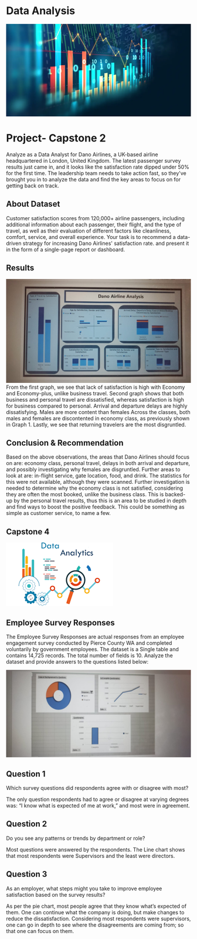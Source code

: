 # Data Analysis
![](https://github.com/WaiKani/DataAnalysis/blob/main/Is%20Data%20Analytics%20Right%20for%20Me.jpg.webp)

# Project- Capstone 2

Analyze as a Data Analyst for Dano Airlines, a UK-based airline headquartered in London, United Kingdom. The latest passenger survey results just came in, and it looks
like the satisfaction rate dipped under 50% for the first time. The leadership team needs to take action fast, so they've brought you in to analyze the data and find the key areas to focus on for getting back on track.

## About Dataset
Customer satisfaction scores from 120,000+ airline passengers, including additional information about
each passenger, their flight, and the type of travel, as well as their evaluation of different factors like
cleanliness, comfort, service, and overall experience.
Your task is to recommend a data-driven strategy for increasing Dano Airlines' satisfaction rate.
and present it in the form of a single-page report or dashboard.

## Results
![](https://github.com/WaiKani/DataAnalysis/blob/main/22.jpg)
From the first graph, we see that lack of satisfaction is high with Economy and Economy-plus, unlike business travel.
Second graph shows that both business and personal travel are dissatisfied, whereas satisfaction is high for business compared to personal.
Arrival and departure delays are highly dissatisfying.
Males are more content than females 
Across the classes, both males and females are discontented in economy class, as previously shown in Graph 1.
Lastly, we see that returning travelers are the most disgruntled.

## Conclusion & Recommendation
Based on the above observations, the areas that Dano Airlines should focus on are: economy class, personal travel, delays in both arrival and departure, and possibly investigating why females are disgruntled.
Further areas to look at are: in-flight service, gate location, food, and drink. The statistics for this were not available, although they were scanned.
Further investigation is needed to determine why the economy class is not satisfied, considering they are often the most booked, unlike the business class.
This is backed-up by the personal travel results, thus this is an area to be studied in depth and find ways to boost the positive feedback. 
This could be something as simple as customer service, to name a few.







## Capstone 4
![](https://github.com/WaiKani/DataAnalysis/blob/main/images.png)


## Employee Survey Responses 
The Employee Survey Responses are actual responses from an employee engagement survey conducted 
by Pierce County WA and completed voluntarily by government employees. The dataset is a Single table 
and contains 14,725 records. The total number of fields is 10. 
Analyze the dataset and provide answers to the questions listed below: 

![](https://github.com/WaiKani/DataAnalysis/blob/main/Capstone44.jpg)

## Question 1
Which survey questions did respondents agree with or disagree with most?

The only question respondents had to agree or disagree at varying degrees was: “I know what is expected of me at work,” and most were in agreement. 


## Question 2
Do you see any patterns or trends by department or role?

Most questions were answered by the respondents. The Line chart shows that most respondents were Supervisors and the least were directors. 


## Question 3
As an employer, what steps might you take to improve employee satisfaction based on the survey results?

As per the pie chart, most people agree that they know what’s expected of them. One can continue what the company is doing, but make changes to reduce the dissatisfaction. Considering most respondents were supervisors, one can go in depth to see where the disagreements are coming from; so that one can focus on them.



